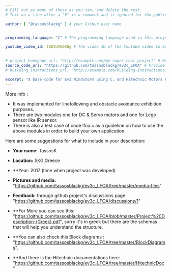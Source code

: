 ```yaml
---
# Fill out as many of these as you can, and delete the rest.
# Text on a line after a "#" is a comment and is ignored for the published page.

author: [ "@tassosblackg" ] # your GitHub user name


programming_language: "C" # The programming language used in this project

youtube_video_id: tBDIUVG0XUg # The video ID of the YouTube video to be displayed with this post
 

# project_homepage_url: "http://example.com/my-super-cool-project" # Homepage for this project
source_code_url: "https://github.com/tassosblackg/ev3c_LFOA" # Provide a link to your code
# building_instructions_url: "http://example.com/building-instructions.pdf" # how to build the model out of LEGO (*not* how to build the source code)

excerpt: "A base code for Ev3 Mindstorm using C, and Hitechnic Motors Kit."
---
```

More info :
- It was implemented for linefollowing and obstacle avoidance exhibition purposes.
- There are two modules one for DC & Servo motors and one for Lego sensor like IR sensor.
- There is also a test case of code lfoa.c as a guideline on how to use the above modules in order to build your own application.



Here are some suggestions for what to include in your description:

- **Your name:** TassosK
- **Location:** SKG,Greece
- **Year: 2017 (time when project was developed)
- **Pictures and media:** "https://github.com/tassosblackg/ev3c_LFOA/tree/master/media-files"
- **Feedback:** through github project's discussions page "https://github.com/tassosblackg/ev3c_LFOA/discussions/1"  

- **For More you can see this: "https://github.com/tassosblackg/ev3c_LFOA/blob/master/Project%20Description-(Greek).pdf", sorry it's in greek but there are the schemas that will help you understand the structure. 
- **You can also check this Block diagrams : "https://github.com/tassosblackg/ev3c_LFOA/tree/master/BlockDiagrams". 
- **And there is the Hitechnic documentations here: "https://github.com/tassosblackg/ev3c_LFOA/tree/master/HitechnicDoc" 
